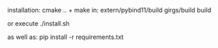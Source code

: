 
installation:
cmake .. + make in:
extern/pybind11/build
girgs/build
build

or execute ./install.sh

as well as:
pip install -r requirements.txt
